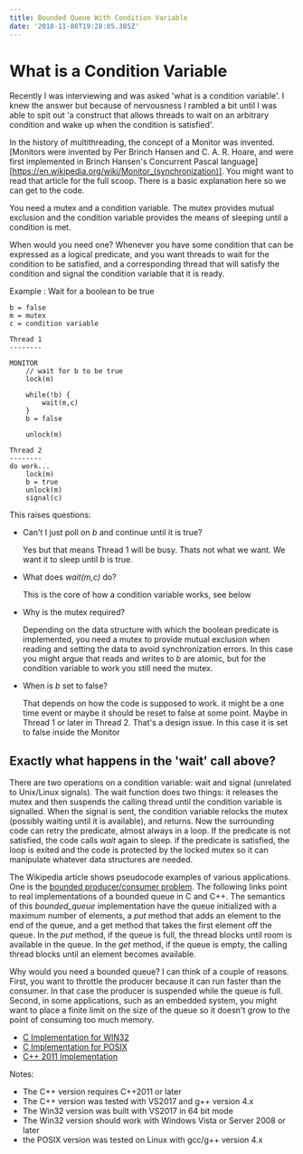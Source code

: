 ```yaml
---
title: Bounded Queue With Condition Variable
date: '2018-11-08T19:28:05.385Z'
---
```


# What is a Condition Variable

Recently I was interviewing and was asked 'what is a condition variable'. I knew the answer but because
of nervousness I rambled a bit until I was able to spit out 'a construct that allows threads to wait on
an arbitrary condition and wake up when the condition is satisfied'. 

In the history of multithreading, the concept of a Monitor was invented. [Monitors were invented by Per Brinch Hansen and C. A. R. Hoare, and were first implemented in Brinch Hansen's Concurrent Pascal language] [https://en.wikipedia.org/wiki/Monitor_(synchronization)]. You might want to read that article for the full scoop. There is a basic explanation here so we can get to the code.

You need a mutex and a condition variable. The mutex provides mutual exclusion and the condition variable provides the means of sleeping until a condition is met.

When would you need one? Whenever you have some condition that can be expressed as a logical predicate, and you want threads to wait for the condition to be satisfied, and a corresponding thread that will satisfy the condition and signal the condition variable that it is ready.

Example : Wait for a boolean to be true

```
b = false
m = mutex
c = condition variable

Thread 1
--------

MONITOR
    // wait for b to be true
    lock(m)

    while(!b) {
        wait(m,c)
    }
    b = false

    unlock(m)

Thread 2
--------
do work...
    lock(m)
    b = true
    unlock(m)
    signal(c)
```

This raises questions:
* Can't I just poll on *b* and continue until it is true? 

    Yes but that means Thread 1 will be busy. Thats not what we want. We want it to sleep
    until *b* is true.
* What does *wait(m,c)* do?    

    This is the core of how a condition variable works, see below
* Why is the mutex required?

    Depending on the data structure with which the boolean predicate
    is implemented, you need a mutex to provide mutual exclusion when
    reading and setting the data to avoid synchronization errors. In this case you 
    might argue that reads and writes to *b* are atomic, but for the condition variable
    to work you still need the mutex. 
* When is *b* set to false?

    That depends on how the code is supposed to work. it might be a one
    time event or maybe it should be reset to false at some point. Maybe 
    in Thread 1 or later in Thread 2. That's a design issue. In this case it is set to
    false inside the Monitor 

## Exactly what happens in the 'wait' call above?

There are two operations on a condition variable: wait and signal (unrelated to Unix/Linux signals).
The wait function does two things: it releases the mutex and then suspends the calling thread until
the condition variable is signalled. When the signal is sent, the condition variable relocks the mutex 
(possibly waiting until it is available), and returns. Now the surrounding code can retry the predicate,
almost always in a loop. If the predicate is not satisfied, the code calls *wait* again to sleep.
if the predicate is satisfied, the loop is exited and the code is protected by the locked mutex so 
it can manipulate whatever data structures are needed.

The Wikipedia article shows pseudocode examples of various applications. One is the [bounded producer/consumer
problem](https://en.wikipedia.org/wiki/Monitor_\(synchronization\)#Solving_the_bounded_producer/consumer_problem).
The following links point to real implementations of a bounded queue in C and C++. The semantics of this *bounded_queue* 
implementation have the queue initialized with a maximum number of elements, a *put* method that adds an element to the end of the queue, and a get method that takes the first element off the queue. In the *put* method, if the queue is full,
the thread blocks until room is available in the queue. In the *get* method, if the queue is empty, the calling
thread blocks until an element becomes available. 

Why would you need a bounded queue? I can think of a couple of reasons. First, you want to throttle the producer because it can run faster than the consumer. In that case the producer is suspended while the queue is full. Second, in some applications, such as an embedded system, you might want to place a finite limit on the size of the queue so it doesn't grow to the point of consuming too much memory.

* [C Implementation for WIN32](https://github.com/dmh2000/condvar/blob/master/win32/cv-win32.c)
* [C Implementation for POSIX](https://github.com/dmh2000/condvar/tree/master/posix/cv-posix.c)
* [C++ 2011 Implementation](https://github.com/dmh2000/condvar/tree/master/cpp/cv-cpp.cpp)

Notes:
* The C++ version requires C++2011 or later
* The C++ version was tested with VS2017 and g++ version 4.x
* The Win32 version was built with VS2017 in 64 bit mode
* The Win32 version should work with Windows Vista or Server 2008 or later
* the POSIX version was tested on Linux with gcc/g++ version 4.x
